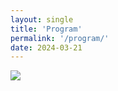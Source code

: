 ```yaml
---
layout: single
title: 'Program'
permalink: '/program/'
date: 2024-03-21
---
```


<map name="GraffleExport">
	<area shape=rect coords="669,70,869,130" href="https://pacificvis.github.io/pvis2024/program/papers/#apr-26-fri-0900-1000visualization-technique-graph-and-time-series-visualization">
	<area shape=rect coords="669,130,869,190" href="https://pacificvis.github.io/pvis2024/program/papers/#apr-26-fri-1000-1100aivis-and-visual-analytics-application">
	<area shape=rect coords="669,220,869,310" href="https://pacificvis.github.io/pvis2024/program/keynote/#bongshin_lee">
	<area shape=rect coords="449,70,649,195" href="https://pacificvis.github.io/pvis2024/program/papers/#apr-25-thu-0900-1105graph-and-network">
	<area shape=rect coords="449,220,649,280" href="https://pacificvis.github.io/pvis2024/program/posters/#april-25th-thursday-1130-1230-posters--storytelling-2">
	<area shape=rect coords="449,340,649,465" href="https://pacificvis.github.io/pvis2024/program/papers/#apr-25-thu-1330-1535representation-and-framework">
	<area shape=rect coords="449,490,649,610" href="https://pacificvis.github.io/pvis2024/program/papers/#apr-25-thu-1600-1800application-and-interpretation">
	<area shape=rect coords="229,190,429,280" href="https://pacificvis.github.io/pvis2024/program/posters/#april-24th-wednesday-1100-1230-fast-forward-posters--storytelling-1">
	<area shape=rect coords="229,340,429,465" href="https://pacificvis.github.io/pvis2024/program/papers/#apr-24-wed-1330-1535ai-and-visual-analytics">
	<area shape=rect coords="229,490,429,605" href="https://pacificvis.github.io/pvis2024/program/papers/#apr-24-wed-1600-1755scientific-and-geographic-visualization">
	<area shape=rect coords="449,700,649,820" href="https://pacificvis.github.io/pvis2024/attend/events/#banquet-april-25-thu">
	<area shape=rect coords="229,70,429,160" href="https://pacificvis.github.io/pvis2024/program/keynote/#huamin_qu">
	<area shape=rect coords="9,370,209,460" href="https://pacificvis.github.io/pvis2024/program/workshop/#1400-1530-workshop-session-i-ai4vis">
	<area shape=rect coords="9,490,209,580" href="https://pacificvis.github.io/pvis2024/program/workshop/#1600-1730-workshop-session-ii-vis4ai">
</map>
<img border=0 src="/pvis2024/assets/images/program/pvis2024.png" usemap="#GraffleExport">
